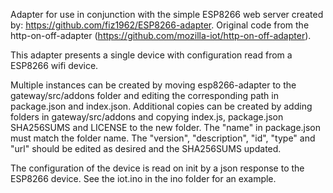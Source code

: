 Adapter for use in conjunction with the simple ESP8266 web server created by: https://github.com/fiz1962/ESP8266-adapter.  Original code from the http-on-off-adapter (https://github.com/mozilla-iot/http-on-off-adapter).

This adapter presents a single device with configuration read from a ESP8266 wifi device.

Multiple instances can be created by moving esp8266-adapter to the gateway/src/addons folder and editing the corresponding path in package.json and index.json.  Additional copies can be created by adding folders in gateway/src/addons and copying index.js, package.json SHA256SUMS and LICENSE to the new folder.  The "name" in package.json must match the folder name.  The "version", "description", "id", "type" and "url" should be edited as desired and the SHA256SUMS updated.

The configuration of the device is read on init by a json response to the ESP8266 device.  See the iot.ino in the ino folder for an example.
